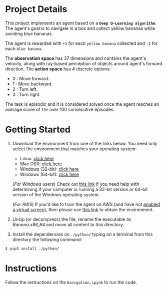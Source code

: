 # Project Details

This project implements an agent based on a **`Deep Q-Learning algorithm`**. The agent's goal is to navigate in a box and collect yellow bananas while avoiding blue bananas.

The agent is rewarded with `+1` for each `yellow banana` collected and `-1` for each `blue banana`. 

The **observation space** has 37 dimensions and contains the agent's velocity, along with ray-based perception of objects around agent's forward direction. The **action space** has 4 discrete options:

- 0 : Move forward.
- 1 : Move backward.
- 2 : Turn left.
- 3 : Turn right.

The task is episodic and it is considered solved once the agent reaches an average score of `13+` over 100 consecutive episodes.


# Getting Started

1. Download the environment from one of the links below.  You need only select the environment that matches your operating system:
    - Linux: [click here](https://s3-us-west-1.amazonaws.com/udacity-drlnd/P1/Banana/Banana_Linux.zip)
    - Mac OSX: [click here](https://s3-us-west-1.amazonaws.com/udacity-drlnd/P1/Banana/Banana.app.zip)
    - Windows (32-bit): [click here](https://s3-us-west-1.amazonaws.com/udacity-drlnd/P1/Banana/Banana_Windows_x86.zip)
    - Windows (64-bit): [click here](https://s3-us-west-1.amazonaws.com/udacity-drlnd/P1/Banana/Banana_Windows_x86_64.zip)
    
    (_For Windows users_) Check out [this link](https://support.microsoft.com/en-us/help/827218/how-to-determine-whether-a-computer-is-running-a-32-bit-version-or-64) if you need help with determining if your computer is running a 32-bit version or 64-bit version of the Windows operating system.

    (_For AWS_) If you'd like to train the agent on AWS (and have not [enabled a virtual screen](https://github.com/Unity-Technologies/ml-agents/blob/master/docs/Training-on-Amazon-Web-Service.md)), then please use [this link](https://s3-us-west-1.amazonaws.com/udacity-drlnd/P1/Banana/Banana_Linux_NoVis.zip) to obtain the environment.

2. Unzip (or decompress) the file, rename the executable as _Banana.x86_64_ and move all content to this directory.

3. Install the dependencies on `./python/` typing on a terminal from this directory the following command:

``
$ pip3 install ./python/
``

# Instructions
Follow the instructions on the `Navigation.ipynb` to run the code.

